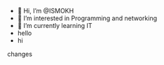 - 👋 Hi, I’m @ISMOKH
- 👀 I’m interested in Programming and networking
- 🌱 I’m currently learning IT
- hello
- hi

changes
<!---
ISMOKH/ISMOKH is a ✨ special ✨ repository because its `README.md` (this file) appears on your GitHub profile.
You can click the Preview link to take a look at your changes.
--->
